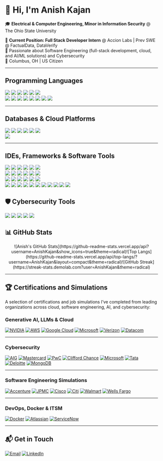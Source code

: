 # 👋 Hi, I'm Anish Kajan

🎓 **Electrical & Computer Engineering, Minor in Information Security** @ The Ohio State University

💼 **Current Position: Full Stack Developer Intern** @ Accion Labs | Prev SWE @ FactualData, DataVerify  
🧠 Passionate about Software Engineering (full-stack development, cloud, and AI/ML solutions) and  Cybersecurity  
📍 Columbus, OH | US Citizen

---
## Programming Languages

<img src='https://img.shields.io/badge/C- -A8B9CC?style=flat-square&logo=c&logoColor=white'/> <img src='https://img.shields.io/badge/C++- -00599C?style=flat-square&logo=cplusplus&logoColor=white'/> <img src='https://img.shields.io/badge/Java- -007396?style=flat-square&logo=java&logoColor=white'/> <img src='https://img.shields.io/badge/Python- -3776AB?style=flat-square&logo=python&logoColor=white'/> <img src='https://img.shields.io/badge/JavaScript- -F7DF1E?style=flat-square&logo=javascript&logoColor=white'/> <img src='https://img.shields.io/badge/TypeScript- -3178C6?style=flat-square&logo=typescript&logoColor=white'/><br>
<img src='https://img.shields.io/badge/HTML5- -E34F26?style=flat-square&logo=html5&logoColor=white'/> <img src='https://img.shields.io/badge/CSS3- -1572B6?style=flat-square&logo=css3&logoColor=white'/> <img src='https://img.shields.io/badge/Bash- -4EAA25?style=flat-square&logo=gnubash&logoColor=white'/> <img src='https://img.shields.io/badge/SQL- -4479A1?style=flat-square&logo=mysql&logoColor=white'/> <img src='https://img.shields.io/badge/MATLAB- -E16737?style=flat-square&logo=mathworks&logoColor=white'/> <img src='https://img.shields.io/badge/Assembly- -555555?style=flat-square&logo=assemblyscript&logoColor=white'/> <img src='https://img.shields.io/badge/Apex- -00A1E0?style=flat-square&logo=salesforce&logoColor=white'/>
<img src='https://img.shields.io/badge/Powershell- -5391FE?style=flat-square&logo=powershell&logoColor=white'/>

---

## Databases & Cloud Platforms

<img src='https://img.shields.io/badge/PostgreSQL- -4169E1?style=flat-square&logo=postgresql&logoColor=white'/> <img src='https://img.shields.io/badge/MongoDB- -47A248?style=flat-square&logo=mongodb&logoColor=white'/> <img src='https://img.shields.io/badge/AWS- -FF9900?style=flat-square&logo=amazonaws&logoColor=white'/> <img src='https://img.shields.io/badge/Microsoft%20Azure- -0078D4?style=flat-square&logo=microsoftazure&logoColor=white'/> <img src='https://img.shields.io/badge/MongoDB%20Atlas- -47A248?style=flat-square&logo=mongodb&logoColor=white'/> <img src='https://img.shields.io/badge/NVIDIA%20NGC- -76B900?style=flat-square&logo=nvidia&logoColor=white'/><br>
<img src='https://img.shields.io/badge/Salesforce%20Education%20Cloud- -00A1E0?style=flat-square&logo=salesforce&logoColor=white'/>

---

## IDEs, Frameworks & Software Tools

<img src='https://img.shields.io/badge/Spring%20Boot- -6DB33F?style=flat-square&logo=spring&logoColor=white'/> <img src='https://img.shields.io/badge/Express.js- -000000?style=flat-square&logo=express&logoColor=white'/> <img src='https://img.shields.io/badge/Node.js- -339933?style=flat-square&logo=nodedotjs&logoColor=white'/> <img src='https://img.shields.io/badge/Flask- -000000?style=flat-square&logo=flask&logoColor=white'/> <img src='https://img.shields.io/badge/Jira- -0052CC?style=flat-square&logo=jira&logoColor=white'/> <img src='https://img.shields.io/badge/Confluence- -172B4D?style=flat-square&logo=confluence&logoColor=white'/><br>
<img src='https://img.shields.io/badge/QTest- -5D8AA8?style=flat-square&logo=tricentis&logoColor=white'/> <img src='https://img.shields.io/badge/Figma- -F24E1E?style=flat-square&logo=figma&logoColor=white'/> <img src='https://img.shields.io/badge/VS%20Code- -007ACC?style=flat-square&logo=visualstudiocode&logoColor=white'/> <img src='https://img.shields.io/badge/Eclipse- -2C2255?style=flat-square&logo=eclipseide&logoColor=white'/> <img src='https://img.shields.io/badge/Quartus%20Prime- -0067B8?style=flat-square&logo=intel&logoColor=white'/> <img src='https://img.shields.io/badge/Code%20Composer%20Studio- -555555?style=flat-square&logo=texasinstruments&logoColor=white'/><br>
<img src='https://img.shields.io/badge/Mocha- -8D6748?style=flat-square&logo=mocha&logoColor=white'/> <img src='https://img.shields.io/badge/Chai- -A30701?style=flat-square&logo=chai&logoColor=white'/> <img src='https://img.shields.io/badge/JUnit- -25A162?style=flat-square&logo=junit5&logoColor=white'/> <img src='https://img.shields.io/badge/LangChain- -00B3FF?style=flat-square&logo=langchain&logoColor=white'/> <img src='https://img.shields.io/badge/Postman- -FF6C37?style=flat-square&logo=postman&logoColor=white'/> <img src='https://img.shields.io/badge/Docker- -2496ED?style=flat-square&logo=docker&logoColor=white'/><br>
<img src='https://img.shields.io/badge/Git- -F05032?style=flat-square&logo=git&logoColor=white'/> <img src='https://img.shields.io/badge/GitHub- -181717?style=flat-square&logo=github&logoColor=white'/> <img src='https://img.shields.io/badge/GitLab%20CI/CD- -FC6D26?style=flat-square&logo=gitlab&logoColor=white'/> <img src='https://img.shields.io/badge/Tailwind%20CSS- -06B6D4?style=flat-square&logo=tailwindcss&logoColor=white'/> <img src='https://img.shields.io/badge/Streamlit- -FF4B4B?style=flat-square&logo=streamlit&logoColor=white'/> <img src='https://img.shields.io/badge/PyTorch- -EE4C2C?style=flat-square&logo=pytorch&logoColor=white'/> <img src='https://img.shields.io/badge/Next.js- -000000?style=flat-square&logo=nextdotjs&logoColor=white'/> <img src='https://img.shields.io/badge/Supabase- -3ECF8E?style=flat-square&logo=supabase&logoColor=white'/> <img src='https://img.shields.io/badge/Heroku- -430098?style=flat-square&logo=heroku&logoColor=white'/> <img src='https://img.shields.io/badge/Plaid- -8B14F5?style=flat-square&logo=plaid&logoColor=white'/> <img src='https://img.shields.io/badge/Shadcn- -111827?style=flat-square&logo=tailwindcss&logoColor=white'/>

## 🛡️ Cybersecurity Tools

<img src='https://img.shields.io/badge/Burp%20Suite- -FF6F00?style=flat-square&logo=burpsuite&logoColor=white'/> <img src='https://img.shields.io/badge/Wireshark- -1679A7?style=flat-square&logo=wireshark&logoColor=white'/> <img src='https://img.shields.io/badge/Splunk- -000000?style=flat-square&logo=splunk&logoColor=white'/> <img src='https://img.shields.io/badge/Nmap- -008080?style=flat-square&logo=gnome-terminal&logoColor=white'/> <img src='https://img.shields.io/badge/Kali%20Linux- -268BEE?style=flat-square&logo=kalilinux&logoColor=white'/>

## 📊 GitHub Stats

<div align="center">
![Anish's GitHub Stats](https://github-readme-stats.vercel.app/api?username=AnishKajan&show_icons=true&theme=radical)![Top Langs](https://github-readme-stats.vercel.app/api/top-langs/?username=AnishKajan&layout=compact&theme=radical)![GitHub Streak](https://streak-stats.demolab.com?user=AnishKajan&theme=radical)
</div>

---

## 🏆 Certifications and Simulations
A selection of certifications and job simulations I’ve completed from leading organizations across cloud, software engineering, AI, and cybersecurity:
### Generative AI, LLMs & Cloud

[![NVIDIA](https://img.shields.io/badge/NVIDIA-RAG%20Agents%20with%20LLMs-green?style=for-the-badge&logo=nvidia&logoColor=white)](https://www.nvidia.com)
[![AWS](https://img.shields.io/badge/AWS-Solutions%20Architecture-orange?style=for-the-badge&logo=amazonaws&logoColor=white)](https://www.aws.amazon.com)
[![Google Cloud](https://img.shields.io/badge/Google%20Cloud-Intro%20to%20Generative%20AI-blue?style=for-the-badge&logo=googlecloud&logoColor=white)](https://cloud.google.com)
[![Microsoft](https://img.shields.io/badge/Microsoft%20&%20LinkedIn-Generative%20AI%20Essentials-blueviolet?style=for-the-badge&logo=microsoft&logoColor=white)](https://learn.microsoft.com)
[![Verizon](https://img.shields.io/badge/Verizon-Cloud%20Platform%20Job%20Simulation-DA1A32?style=for-the-badge&logo=verizon&logoColor=white)]()
[![Datacom](https://img.shields.io/badge/Datacom-Intro%20to%20Cloud%20Simulation-001B5F?style=for-the-badge&logo=data&logoColor=white)]()

---

### Cybersecurity

[![AIG](https://img.shields.io/badge/AIG-Shields%20Up%20Cybersecurity-blue?style=for-the-badge&logo=aig&logoColor=white)](https://www.aig.com)
[![Mastercard](https://img.shields.io/badge/Mastercard-Cybersecurity-red?style=for-the-badge&logo=mastercard&logoColor=white)](https://www.mastercard.com)
[![PwC](https://img.shields.io/badge/PwC-Cybersecurity%20Consulting-orange?style=for-the-badge&logo=pwc&logoColor=white)](https://www.pwc.com)
[![Clifford Chance](https://img.shields.io/badge/Clifford%20Chance-Cybersecurity%20Job%20Simulation-darkblue?style=for-the-badge)](https://www.cliffordchance.com)
[![Microsoft](https://img.shields.io/badge/Microsoft%20%26%20LinkedIn-Cybersecurity%20Essentials-2A5ADA?style=for-the-badge&logo=microsoft&logoColor=white)](https://www.linkedin.com)
[![Tata](https://img.shields.io/badge/Tata%20Group-Cybersecurity%20Analyst%20Simulation-1C9CD7?style=for-the-badge&logo=tata&logoColor=white)](https://www.linkedin.com)
[![Deloitte](https://img.shields.io/badge/Deloitte-Cyber%20Job%20Simulation-000000?style=for-the-badge&logo=deloitte&logoColor=white)](https://www.linkedin.com)
[![MongoDB](https://img.shields.io/badge/MongoDB-Security%20%26%20Auth-4DB33D?style=for-the-badge&logo=mongodb&logoColor=white)](https://www.linkedin.com)

---

### Software Engineering Simulations

[![Accenture](https://img.shields.io/badge/Accenture-Software%20Engineering-purple?style=for-the-badge&logo=accenture&logoColor=white)](https://www.accenture.com)
[![JPMC](https://img.shields.io/badge/JP%20Morgan-SWE%20Simulation-blue?style=for-the-badge&logo=jpmorgan&logoColor=white)](https://careers.jpmorgan.com)
[![Cisco](https://img.shields.io/badge/Cisco-SWE%20Simulation-brightgreen?style=for-the-badge&logo=cisco&logoColor=white)](https://www.cisco.com)
[![Citi](https://img.shields.io/badge/Citi-Tech%20SWE-lightblue?style=for-the-badge&logo=citi&logoColor=white)](https://www.citigroup.com)
[![Walmart](https://img.shields.io/badge/Walmart-Advanced%20SWE-blue?style=for-the-badge&logo=walmart&logoColor=white)](https://careers.walmart.com)
[![Wells Fargo](https://img.shields.io/badge/Wells%20Fargo-SWE%20Simulation-darkred?style=for-the-badge&logo=wellsfargo&logoColor=white)](https://www.wellsfargo.com)

---

### DevOps, Docker & ITSM

[![Docker](https://img.shields.io/badge/Docker-Foundations%20Cert-lightblue?style=for-the-badge&logo=docker&logoColor=white)](https://www.docker.com)
[![Atlassian](https://img.shields.io/badge/Atlassian-ITSM%20Certificate-blue?style=for-the-badge&logo=atlassian&logoColor=white)](https://www.atlassian.com)
[![ServiceNow](https://img.shields.io/badge/ServiceNow-IT%20Leadership-darkgreen?style=for-the-badge&logo=servicenow&logoColor=white)](https://www.servicenow.com)

---

## 📬 Get in Touch
[![Email](https://img.shields.io/badge/Email-anishkajan2005@gmail.com-D14836?style=for-the-badge&logo=gmail&logoColor=white)](mailto:anishkajan2005@gmail.com)
[![LinkedIn](https://img.shields.io/badge/LinkedIn-anish--kajan-0077B5?style=for-the-badge&logo=linkedin&logoColor=white)](https://linkedin.com/in/anish-kajan/)

